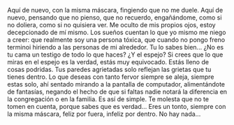 Aquí de nuevo, con la misma máscara, fingiendo que no me duele. Aquí de nuevo, pensando que no pienso, que no recuerdo, engañándome, como si no doliera, como si no quisiera ver. Me oculto de mis propios ojos, estoy decepcionado de mí mismo. Los sueños cuentan lo que yo mismo me niego a creer: que realmente soy una persona tóxica, que cuando no pongo freno terminoi hiriendo a las personas de mi alrededor. Tu lo sabes bien... ¿No es tu cama un testigo de todo lo que haces? ¿Y el espejo? Si crees que lo que miras en el espejo es la verdad, estás muy equivocado. Estás lleno de cosas podridas. Tus paredes agrietadas solo reflejan las grietas que tu tienes dentro. Lo que deseas con tanto fervor siempre se aleja, siempre estas solo, ahí sentado mirando a la pantalla de computador, alimentándote de fantasías, negando el hecho de que si faltas nadie notará la diferencia en la congregación o en la familia. Es así de simple. Te molesta que no te tomen en cuenta, porque sabes que es verdad... Eres un tonto, siempre con la misma máscara, feliz por fuera, infeliz por dentro. No hay nada...